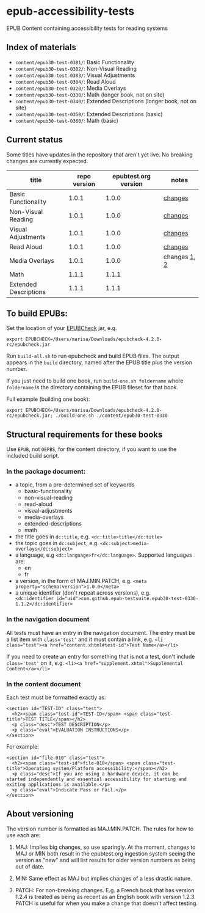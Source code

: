epub-accessibility-tests
========================

EPUB Content containing accessibility tests for reading systems

## Index of materials

* `content/epub30-test-0301/`: Basic Functionality
* `content/epub30-test-0302/`: Non-Visual Reading
* `content/epub30-test-0303/`: Visual Adjustments
* `content/epub30-test-0304/`: Read Aloud
* `content/epub30-test-0320/`: Media Overlays 
* `content/epub30-test-0330/`: Math (longer book, not on site)
* `content/epub30-test-0340/`: Extended Descriptions (longer book, not on site)
* `content/epub30-test-0350/`: Extended Descriptions (basic)
* `content/epub30-test-0360/`: Math (basic)


## Current status

Some titles have updates in the repository that aren't yet live. No breaking changes are currently expected. 

| title | repo version | epubtest.org version | notes |
| ----- | ----------- | --------------------- | ----- |
| Basic Functionality | 1.0.1 | 1.0.0 | [changes](https://github.com/daisy/epub-accessibility-tests/commit/cdea0e9362175418e2fad125c32fe682801c5b95)|
| Non-Visual Reading | 1.0.1 | 1.0.0 | [changes](https://github.com/daisy/epub-accessibility-tests/commit/)|
| Visual Adjustments | 1.0.1 | 1.0.0 | [changes](https://github.com/daisy/epub-accessibility-tests/commit/)|
| Read Aloud | 1.0.1 | 1.0.0 | [changes](https://github.com/daisy/epub-accessibility-tests/commit/)|
| Media Overlays | 1.0.1 | 1.0.0 | changes [1](https://github.com/daisy/epub-accessibility-tests/commit/), [2](https://github.com/daisy/epub-accessibility-tests/commit/f79ace317caeb634263edefa05a0fc6fcaeb1c22)|
| Math | 1.1.1 | 1.1.1 | |
| Extended Descriptions | 1.1.1 | 1.1.1 | |

## To build EPUBs:

Set the location of your [EPUBCheck](https://github.com/w3c/epubcheck) jar, e.g. 
```
export EPUBCHECK=/Users/marisa/Downloads/epubcheck-4.2.0-rc/epubcheck.jar
```

Run `build-all.sh` to run epubcheck and build EPUB files. The output appears in the `build` directory, named after the EPUB title plus the version number.

If you just need to build one book, run `build-one.sh foldername` where `foldername` is the directory containing the EPUB fileset for that book.

Full example (building one book):

```
export EPUBCHECK=/Users/marisa/Downloads/epubcheck-4.2.0-rc/epubcheck.jar; ./build-one.sh ./content/epub30-test-0330
```

## Structural requirements for these books

Use `EPUB`, not `OEPBS`, for the content directory, if you want to use the included build script.

### In the package document:

- a topic, from a pre-determined set of keywords
  - basic-functionality
  - non-visual-reading
  - read-aloud
  - visual-adjustments
  - media-overlays
  - extended-descriptions
  - math
- the title goes in `dc:title`, e.g.
```<dc:title>title</dc:title>```
- the topic goes in `dc:subject`, e.g.
```<dc:subject>media-overlays</dc:subject>```
- a language, e.g ```<dc:language>fr</dc:language>```. Supported languages are:
  - en
  - fr
- a version, in the form of MAJ.MIN.PATCH, e.g.
```<meta property="schema:version">1.0.0</meta>```
- a unique identifier (don't repeat across versions), e.g.
```    <dc:identifier id="uid">com.github.epub-testsuite.epub30-test-0330-1.1.2</dc:identifier>```

### In the navigation document

All tests must have an entry in the navigation document. The entry must be a list item with `class='test'` and it must contain a link, e.g.
```<li class="test"><a href="content.xhtml#test-id">Test Name</a></li>```

If you need to create an entry for something that is not a test, don't include `class='test'` on it, e.g.
```<li><a href="supplement.xhtml">Supplemental Content</a></li>```


### In the content document

Each test must be formatted exactly as:

```
<section id="TEST-ID" class="test">
  <h2><span class="test-id">TEST-ID</span> <span class="test-title">TEST TITLE</span></h2>
  <p class="desc">TEST DESCRIPTION</p>
  <p class="eval">EVALUATION INSTRUCTIONS</p>
</section>
```

For example:

```
<section id="file-010" class="test">
  <h2><span class="test-id">file-010</span> <span class="test-title">Operating system/Platform accessibility:</span></h2>
  <p class="desc">If you are using a hardware device, it can be started independently and essential accessibility for starting and exiting applications is available.</p>
  <p class="eval">Indicate Pass or Fail.</p>
</section>
```

## About versioning

The version number is formatted as MAJ.MIN.PATCH. The rules for how to use each are:

1. MAJ: Implies big changes, so use sparingly. At the moment, changes to MAJ or MIN both result in the epubtest.org ingestion system seeing the version as "new" and will list results for older version numbers as being out of date.

2. MIN: Same effect as MAJ but implies changes of a less drastic nature.

3. PATCH: For non-breaking changes. E.g. a French book that has version 1.2.4 is treated as being as recent as an English book with version 1.2.3. PATCH is useful for when you make a change that doesn't affect testing.
